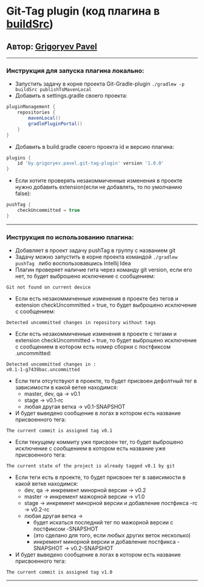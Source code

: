 # Git-Tag plugin (код плагина в [buildSrc](buildSrc/src/main/groovy/ru/clevertec/gittaggradleplugin))

## Автор: [Grigoryev Pavel](https://pavelgrigoryev.github.io/GrigoryevPavel/)

***

### Инструкция для запуска плагина локально:

* Запустить задачу в корне проекта Git-Gradle-plugin `./gradlew -p buildSrc publishToMavenLocal`
* Добавить в settings.gradle своего проекта:

````groovy
pluginManagement {
    repositories {
        mavenLocal()
        gradlePluginPortal()
    }
}
````

* Добавить в build.gradle своего проекта id и версию плагина:

````groovy
plugins {
    id 'by.grigoryev.pavel.git-tag-plugin' version '1.0.0'
}
````

* Если хотите проверять незакоммиченные изменения в проекте нужно добавить extension(если не добавлять, то по умолчанию
  false):

````groovy
pushTag {
    checkUncommitted = true
}
````

***

### Инструкция по использованию плагина:

* Добавляет в проект задачу pushTag в группу с названием git
* Задачу можно запустить в корне проекта командой `./gradlew pushTag ` либо воспользовавшись Intellij Idea
* Плагин проверяет наличие гита через команду git version, если его нет, то будет выброшено исключение с сообщением:

````text
Git not found on current device
````

* Если есть незакоммиченные изменения в проекте без тегов и extension checkUncommitted = true, то будет выброшено
  исключение с сообщением:

````text
Detected uncommitted changes in repository without tags
````

* Если есть незакоммиченные изменения в проекте с тегами и extension checkUncommitted = true, то будет выброшено
  исключение с сообщением в котором есть номер сборки с постфиксом .uncommitted:

````text
Detected uncommitted changes in :
v0.1-1-g7439bac.uncommitted
````

* Если теги отсутствуют в проекте, то будет присвоен дефолтный тег в зависимости в какой ветке находимся:
    * master, dev, qa -> v0.1
    * stage -> v0.1-rc
    * любая другая ветка -> v0.1-SNAPSHOT
* И будет выведено сообщение в логах в котором есть название присвоенного тега:

````text
The current commit is assigned tag v0.1
````

* Если текущему коммиту уже присвоен тег, то будет выброшено исключение с сообщением в котором есть название уже
  присвоенного тега:

````text
The current state of the project is already tagged v0.1 by git
````

* Если теги есть в проекте, то будет присвоен тег в зависимости в какой ветке находимся:
    * dev, qa -> инкремент минорной версии -> v0.2
    * master -> инкремент мажорной версии -> v1.0
    * stage -> инкремент минорной версии и добавление постфикса -rc -> v0.2-rc
    * любая другая ветка ->
        * будет искаться последний тег по мажорной версии с постфиксом -SNAPSHOT
        * (это сделано для того, если любых других веток несколько)
        * инкремент минорной версии и добавление постфикса -SNAPSHOT -> v0.2-SNAPSHOT
* И будет выведено сообщение в логах в котором есть название присвоенного тега:

````text
The current commit is assigned tag v1.0
````

***
